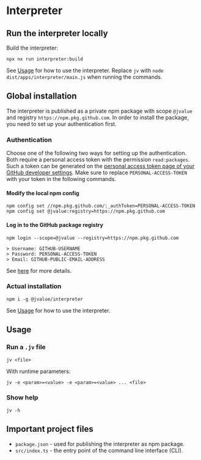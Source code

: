 <!--
SPDX-FileCopyrightText: 2023 Friedrich-Alexander-Universitat Erlangen-Nurnberg

SPDX-License-Identifier: AGPL-3.0-only
-->

# Interpreter

## Run the interpreter locally

Build the interpreter:

```console
npx nx run interpreter:build
```

See [Usage](#usage) for how to use the interpreter. Replace `jv` with `node dist/apps/interpreter/main.js` when running the commands.

## Global installation

The interpreter is published as a private npm package with scope `@jvalue` and registry `https://npm.pkg.github.com`.
In order to install the package, you need to set up your authentication first.

### Authentication

Choose one of the following two ways for setting up the authentication. Both require a personal access token with the permission `read:packages`. Such a token can be generated on the [personal access token page of your GitHub developer settings](https://github.com/settings/tokens). Make sure to replace `PERSONAL-ACCESS-TOKEN` with your token in the following commands.

#### Modify the local npm config

```console
npm config set //npm.pkg.github.com/:_authToken=PERSONAL-ACCESS-TOKEN
npm config set @jvalue:registry=https://npm.pkg.github.com
```

#### Log in to the GitHub package registry

```console
npm login --scope=@jvalue --registry=https://npm.pkg.github.com

> Username: GITHUB-USERNAME
> Password: PERSONAL-ACCESS-TOKEN
> Email: GITHUB-PUBLIC-EMAIL-ADDRESS
```

See [here](https://docs.github.com/en/packages/working-with-a-github-packages-registry/working-with-the-npm-registry#authenticating-with-a-personal-access-token) for more details.

### Actual installation

```console
npm i -g @jvalue/interpreter
```

See [Usage](#usage) for how to use the interpreter.

## Usage

### Run a `.jv` file

```console
jv <file>
```

With runtime parameters:

```console
jv -e <param>=<value> -e <param>=<value> ... <file>
```

### Show help

```console
jv -h
```

## Important project files

- `package.json` - used for publishing the interpreter as npm package.
- `src/index.ts` - the entry point of the command line interface (CLI).
